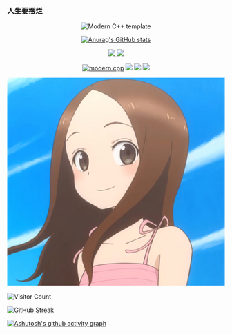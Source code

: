 ### 人生要摆烂
<div id="title" align=center>

![Modern C++ template][github-sub-title:img]

[![Anurag's GitHub stats](https://github-readme-stats.vercel.app/api?username=jvzishisuande&show_icons=true&theme=tokyonight)](https://b23.tv/iEJTnPp)


<p align="center">
<a href="https://github.com/风信子没有梦"><img src="https://img.shields.io/badge/GitHub-jvzishisuande-blue?logo=github" />
<a href="https://space.bilibili.com/1377023540"><img src="https://img.shields.io/badge/哔哩哔哩-风信子没有梦-pink?logo=bilibili" /></a>

</p>

[![modern cpp](https://img.shields.io/badge/游戏-原神！%20启动！-orange)]() 
![](https://img.shields.io/badge/讨厌-学习-yellow) 
![](https://img.shields.io/badge/性格-社恐-red) 
![](https://img.shields.io/badge/爱好-二次元-red)

</div>

![头像](image/头像.jpg)

![Visitor Count](https://profile-counter.glitch.me/jvzishisuande/count.svg)

[github-sub-title:img]: https://readme-typing-svg.herokuapp.com?font=Segoe+Script&center=true&lines=桔子是酸的jvzishisuande

<a href="https://git.io/streak-stats">
    <img src="https://streak-stats.demolab.com?user=jvzishisuande&theme=dark&hide_border=%E9%94%99%E8%AF%AF%E7%9A%84" alt="GitHub Streak" />
</a>

[![Ashutosh's github activity graph](https://github-readme-activity-graph.vercel.app/graph?username=Ashutosh00710&theme=react-dark)](https://github.com/ashutosh00710/github-readme-activity-graph)

